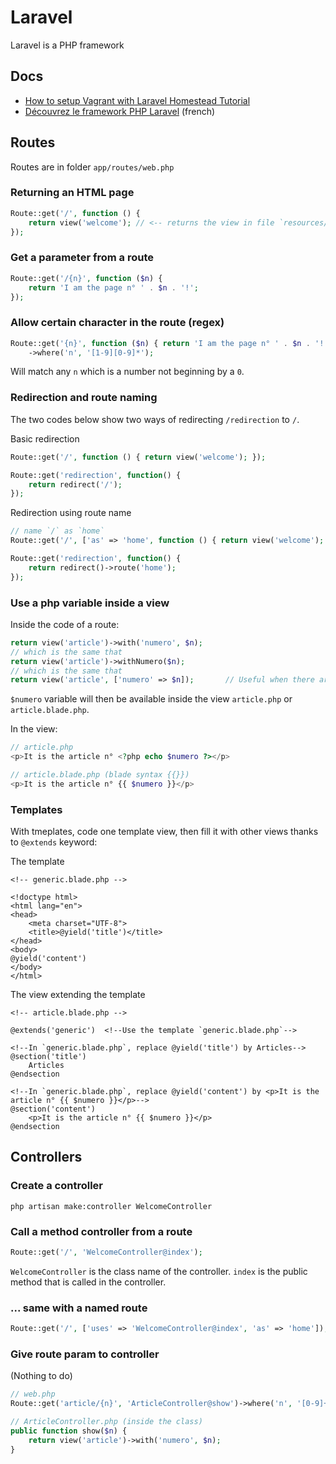 # Laravel
Laravel is a PHP framework

## Docs
- [How to setup Vagrant with Laravel Homestead Tutorial](https://www.youtube.com/watch?v=rs2Hzx4qBm8)
- [Découvrez le framework PHP Laravel](https://openclassrooms.com/fr/courses/3613341-decouvrez-le-framework-php-laravel/3616434-installation-et-organisation) (french)

## Routes
Routes are in folder `app/routes/web.php`

### Returning an HTML page
```php
Route::get('/', function () {
    return view('welcome'); // <-- returns the view in file `resources/views/welcome.blade.php
});
```

### Get a parameter from a route
```php
Route::get('/{n}', function ($n) {
    return 'I am the page n° ' . $n . '!';
});
```

### Allow certain character in the route (regex)
```php
Route::get('{n}', function ($n) { return 'I am the page n° ' . $n . '!'; })
    ->where('n', '[1-9][0-9]*');
```
Will match any `n` which is a number not beginning by a `0`.

### Redirection and route naming
The two codes below show two ways of redirecting `/redirection` to `/`.

Basic redirection
```php
Route::get('/', function () { return view('welcome'); });

Route::get('redirection', function() {
    return redirect('/');
});
```
Redirection using route name
```php
// name `/` as `home`
Route::get('/', ['as' => 'home', function () { return view('welcome'); }]);

Route::get('redirection', function() {
    return redirect()->route('home');
});
```

### Use a php variable inside a view
Inside the code of a route:
```php
return view('article')->with('numero', $n);
// which is the same that
return view('article')->withNumero($n);
// which is the same that
return view('article', ['numero' => $n]);       // Useful when there are several variables
```
`$numero` variable will then be available inside the view `article.php` or `article.blade.php`.

In the view:
```php
// article.php
<p>It is the article n° <?php echo $numero ?></p>
```
```php
// article.blade.php (blade syntax {{}})
<p>It is the article n° {{ $numero }}</p>
```

### Templates
With tmeplates, code one template view, then fill it with other views thanks to `@extends` keyword:

The template
```blade
<!-- generic.blade.php -->

<!doctype html>
<html lang="en">
<head>
    <meta charset="UTF-8">
    <title>@yield('title')</title>
</head>
<body>
@yield('content')
</body>
</html>
```
The view extending the template
```blade
<!-- article.blade.php -->

@extends('generic')  <!--Use the template `generic.blade.php`-->

<!--In `generic.blade.php`, replace @yield('title') by Articles-->
@section('title')
    Articles
@endsection

<!--In `generic.blade.php`, replace @yield('content') by <p>It is the article n° {{ $numero }}</p>-->
@section('content')
    <p>It is the article n° {{ $numero }}</p>
@endsection
```

## Controllers

### Create a controller
```
php artisan make:controller WelcomeController
```

### Call a method controller from a route
```php
Route::get('/', 'WelcomeController@index');
```
`WelcomeController` is the class name of the controller. `index` is the public method that is called in the controller.

### ... same with a named route
```php
Route::get('/', ['uses' => 'WelcomeController@index', 'as' => 'home']);
```

### Give route param to controller
(Nothing to do)
```php
// web.php
Route::get('article/{n}', 'ArticleController@show')->where('n', '[0-9]+');

// ArticleController.php (inside the class)
public function show($n) {
    return view('article')->with('numero', $n);
}
```
